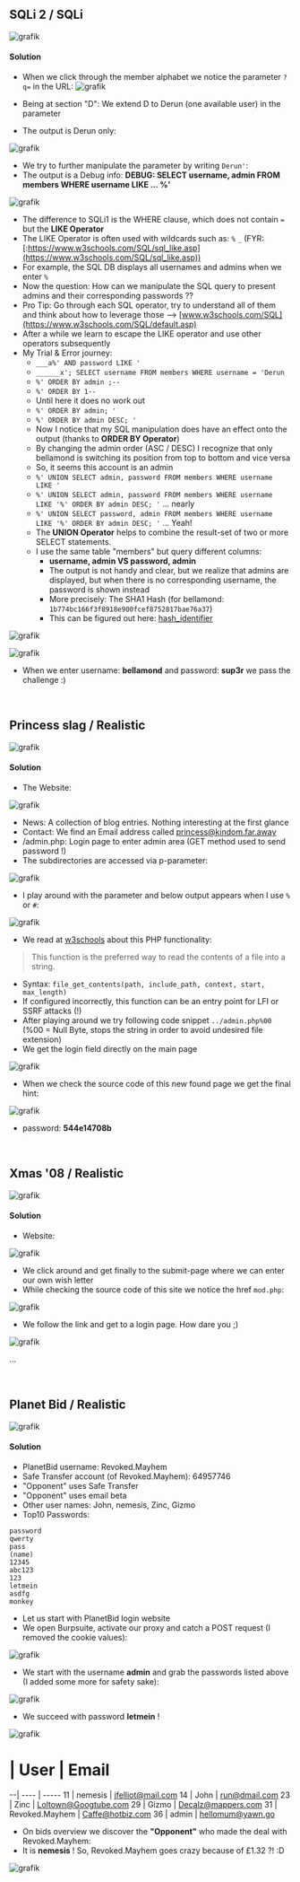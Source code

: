 ## SQLi 2 / SQLi

![grafik](https://user-images.githubusercontent.com/84674087/134689346-87c189a9-924e-4729-833a-d9a5a92674cf.png)

#### Solution
- When we click through the member alphabet we notice the parameter `?q=` in the URL:
![grafik](https://user-images.githubusercontent.com/84674087/134702569-65fce3cf-1e6e-402f-b9da-fef40acd5d7d.png)

- Being at section "D": We extend D to Derun (one available user) in the parameter
- The output is Derun only:

![grafik](https://user-images.githubusercontent.com/84674087/134702827-f2750dfb-2ea1-4875-8fea-8d3077c8a5af.png)

- We try to further manipulate the parameter by writing `Derun'`:
- The output is a Debug info: **DEBUG: SELECT username, admin FROM members WHERE username LIKE ... %'**

![grafik](https://user-images.githubusercontent.com/84674087/134702341-cbeb29aa-9e7c-4116-a73e-1e5f4e86edfd.png)

- The difference to SQLi1 is the WHERE clause, which does not contain `=` but the **LIKE Operator**
- The LIKE Operator is often used with wildcards such as: `%` `_` (FYR: [:https://www.w3schools.com/SQL/sql_like.asp](https://www.w3schools.com/SQL/sql_like.asp))
- For example, the SQL DB displays all usernames and admins when we enter `%` 
- Now the question: How can we manipulate the SQL query to present admins and their corresponding passwords ?? 
- Pro Tip: Go through each SQL operator, try to understand all of them and think about how to leverage those --> [www.w3schools.com/SQL](https://www.w3schools.com/SQL/default.asp)
- After a while we learn to escape the LIKE operator and use other operators subsequently
- My Trial & Error journey:
   - `___a%' AND password LIKE '`
   - `______x'; SELECT username FROM members WHERE username = 'Derun`
   - `%' ORDER BY admin ;--`
   - `%' ORDER BY 1--`
   - Until here it does no work out
   - `%' ORDER BY admin; '`
   - `%' ORDER BY admin DESC; '`
   - Now I notice that my SQL manipulation does have an effect onto the output (thanks to **ORDER BY Operator**)
   - By changing the admin order (ASC / DESC) I recognize that only bellamond is switching its position from top to bottom and vice versa
   - So, it seems this account is an admin
   - `%' UNION SELECT admin, password FROM members WHERE username LIKE '`
   - `%' UNION SELECT admin, password FROM members WHERE username LIKE '%' ORDER BY admin DESC; '` ... nearly
   - `%' UNION SELECT password, admin FROM members WHERE username LIKE '%' ORDER BY admin DESC; '` ... Yeah!
   - The **UNION Operator** helps to combine the result-set of two or more SELECT statements. 
   - I use the same table "members" but query different columns:
      -  **username, admin VS password, admin**
      -  The output is not handy and clear, but we realize that admins are displayed, but when there is no corresponding username, the password is shown instead
      -  More precisely: The SHA1 Hash (for bellamond: `1b774bc166f3f8918e900fcef8752817bae76a37`)
      -  This can be figured out here: [hash_identifier](https://hashes.com/en/tools/hash_identifier)

![grafik](https://user-images.githubusercontent.com/84674087/135313488-d88ff0dd-90cb-493d-8abf-03e1099e4888.png)

![grafik](https://user-images.githubusercontent.com/84674087/135313553-15f0fb5b-dab4-4659-80ac-cf73bb315d1d.png)

- When we enter username: **bellamond** and password: **sup3r** we pass the challenge :)

<br />

## Princess slag / Realistic

![grafik](https://user-images.githubusercontent.com/84674087/135134845-b2ba8e3a-6ea4-40bd-be24-13ffad196dc6.png)

#### Solution
- The Website:

![grafik](https://user-images.githubusercontent.com/84674087/135137977-7b8d648e-0ba2-4ab5-bce7-ff6da893f635.png)

- News: A collection of blog entries. Nothing interesting at the first glance
- Contact: We find an Email address called princess@kindom.far.away
- /admin.php: Login page to enter admin area (GET method used to send password !)
- The subdirectories are accessed via p-parameter:

![grafik](https://user-images.githubusercontent.com/84674087/135138486-716fa8b7-c3d0-498c-8bae-25e599c6a693.png)

- I play around with the parameter and below output appears when I use `%` or `#`:

![grafik](https://user-images.githubusercontent.com/84674087/135137316-b36be16c-5a91-40c0-9278-fc4acf5cc923.png)

- We read at [w3schools](https://www.w3schools.com/php/func_filesystem_file_get_contents.asp) about this PHP functionality:

> This function is the preferred way to read the contents of a file into a string.

- Syntax: `file_get_contents(path, include_path, context, start, max_length)`
- If configured incorrectly, this function can be an entry point for LFI or SSRF attacks (!)
- After playing around we try following code snippet `../admin.php%00` (%00 = Null Byte, stops the string in order to avoid undesired file extension)
- We get the login field directly on the main page 

![grafik](https://user-images.githubusercontent.com/84674087/135161512-9fa46e00-e277-4e6b-8162-88cbf451e273.png)

- When we check the source code of this new found page we get the final hint:

![grafik](https://user-images.githubusercontent.com/84674087/135161578-c44a7764-63cf-4bf8-a400-ca072aa707cd.png)

- password: **544e14708b**


<br />

## Xmas '08 / Realistic

![grafik](https://user-images.githubusercontent.com/84674087/135165137-ec93ffef-3b4c-4a23-a82b-403955a88440.png)

#### Solution
- Website:

![grafik](https://user-images.githubusercontent.com/84674087/135170965-08818cc6-e723-476b-824d-aa5bf18c47b0.png)

- We click around and get finally to the submit-page where we can enter our own wish letter
- While checking the source code of this site we notice the href `mod.php`:

![grafik](https://user-images.githubusercontent.com/84674087/135169670-fd189fa0-2c4c-41a4-a0f5-d15d1b76dda5.png)

- We follow the link and get to a login page. How dare you ;)

![grafik](https://user-images.githubusercontent.com/84674087/135170918-3864a256-8853-4e11-9cf3-982536a271b9.png)

... 

<br />

## Planet Bid / Realistic

![grafik](https://user-images.githubusercontent.com/84674087/135499843-15c32718-769e-4a87-9baf-7eeff8fb2322.png)

#### Solution
- PlanetBid username: Revoked.Mayhem
- Safe Transfer account (of Revoked.Mayhem): 64957746
- "Opponent" uses Safe Transfer
- "Opponent" uses email beta
- Other user names: John, nemesis, Zinc, Gizmo
- Top10 Passwords:

```
password
qwerty
pass
(name)
12345
abc123
123
letmein
asdfg
monkey
```

- Let us start with PlanetBid login website
- We open Burpsuite, activate our proxy and catch a POST request (I removed the cookie values):

![grafik](https://user-images.githubusercontent.com/84674087/135508306-9d611c8a-bbfa-47c8-8030-d85231db7f7d.png)

- We start with the username **admin** and grab the passwords listed above (I added some more for safety sake):

![grafik](https://user-images.githubusercontent.com/84674087/135508144-f842ab57-f29f-4c2f-83dc-3288f412439a.png)

- We succeed with password **letmein** !

![grafik](https://user-images.githubusercontent.com/84674087/135508509-c41327c2-1479-4362-ad70-95f28f9933e8.png)

# | User | Email
--| ---- | -----
11 | nemesis | jfelliot@mail.com
14 | John | run@dmail.com
23 | Zinc | Loltown@Googtube.com
29 | Gizmo | 	Decalz@mappers.com
31 | Revoked.Mayhem | Caffe@hotbiz.com
36 | admin | hellomum@yawn.go

- On bids overview we discover the **"Opponent"** who made the deal with Revoked.Mayhem:
- It is **nemesis** ! So, Revoked.Mayhem goes crazy because of £1.32 ?! :D

![grafik](https://user-images.githubusercontent.com/84674087/135510187-f533c82c-fff2-42fb-9995-5d6af8579503.png)
